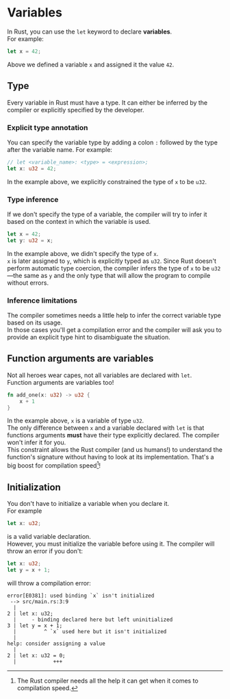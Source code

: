 # Variables

In Rust, you can use the `let` keyword to declare **variables**.\
For example:

```rust
let x = 42;
```

Above we defined a variable `x` and assigned it the value `42`.

## Type

Every variable in Rust must have a type. It can either be inferred by the compiler or explicitly specified by the
developer.

### Explicit type annotation

You can specify the variable type by adding a colon `:` followed by the type after the variable name. For example:

```rust
// let <variable_name>: <type> = <expression>;
let x: u32 = 42;
```

In the example above, we explicitly constrained the type of `x` to be `u32`.

### Type inference

If we don't specify the type of a variable, the compiler will try to infer it based on the context in which the variable
is used.

```rust
let x = 42;
let y: u32 = x;
```

In the example above, we didn't specify the type of `x`.\
`x` is later assigned to `y`, which is explicitly typed as `u32`. Since Rust doesn't perform automatic type coercion,
the compiler infers the type of `x` to be `u32`—the same as `y` and the only type that will allow the program to compile
without errors.

### Inference limitations

The compiler sometimes needs a little help to infer the correct variable type based on its usage.\
In those cases you'll get a compilation error and the compiler will ask you to provide an explicit type hint to
disambiguate the situation.

## Function arguments are variables

Not all heroes wear capes, not all variables are declared with `let`.\
Function arguments are variables too!

```rust
fn add_one(x: u32) -> u32 {
    x + 1
}
```

In the example above, `x` is a variable of type `u32`.\
The only difference between `x` and a variable declared with `let` is that functions arguments **must** have their type
explicitly declared. The compiler won't infer it for you.\
This constraint allows the Rust compiler (and us humans!) to understand the function's signature without having to look
at its implementation. That's a big boost for compilation speed[^speed]!

## Initialization

You don't have to initialize a variable when you declare it.\
For example

```rust
let x: u32;
```

is a valid variable declaration.\
However, you must initialize the variable before using it. The compiler will throw an error if you don't:

```rust
let x: u32;
let y = x + 1;
```

will throw a compilation error:

```text
error[E0381]: used binding `x` isn't initialized
 --> src/main.rs:3:9
  |
2 | let x: u32;
  |     - binding declared here but left uninitialized
3 | let y = x + 1;
  |         ^ `x` used here but it isn't initialized
  |
help: consider assigning a value
  |
2 | let x: u32 = 0;
  |            +++
```

[^speed]: The Rust compiler needs all the help it can get when it comes to compilation speed.
